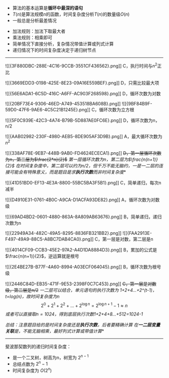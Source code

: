 - 算法的基本运算是**循环中最深的语句**
- $T(n)$是算法规模$n$的函数，时间复杂度分析$T(n)$的数量级$O(n)$
- 一般总是分析最差情况
* 加法规则：加法下取最大者
* 乘法规则：相乘即可
* 简单情况下直接分析，复杂情况带值计算或列式计算
* 递归情况下的时间复杂度决定于递归树节点

----
![[{3F880DBC-288E-4C16-9CCB-3551CF436562}.png]]
C，执行时间与$n^2$正比

![[{3669EDD3-0198-425E-8E23-09A16E559BEF}.png]]
D，只需比较最大项

![[{56E6ADA1-6C5D-416C-A6FF-AC903F268598}.png]]
D，循环次数为对数

![[{20BF73E4-9306-46ED-A749-453518BA608B}.png]]
![[{9BF84B9F-59D0-47F6-9AE6-4C5C21B1245E}.png]]
C，循环次数为立方根

![[{5F0C939E-42C3-4A74-B79B-5D887AE0FC6E}.png]]
D，循环次数为n，n/2

![[{AAB02982-230F-4980-AEB5-8DE905AF3D9B}.png]]
A，最大循环次数为$n^2$

![[{338AF78E-9EB7-448B-9AB0-FD4624ECECA1}.png]]
~~D，第一层循环次数为n，第二层为$\frac{2*n}{2}$~~
*第一层循环次数为n，第二层为$\frac{n(n+1)}{2}$*
*在时间复杂度中，第二层可以约为n/2，但千万不能无脑约，一是一二层的连接可能会有特殊意义，而是题目是求**执行次数**而非时间复杂度**

![[{41D51BD0-EF13-4E3A-8800-55BC5BA3F5B1}.png]]
C，简单递归，每次n减半

![[{D4910E31-0761-4B0C-A9CA-D1ACFA93DE82}.png]]
A，循环次数为对数级

![[{69AD4BD2-0601-4880-863A-8A809AB63676}.png]]
B，简单递归，递归次数为n

![[{22949A34-482C-49A5-8295-8836FB321BB2}.png]]
![[{FAA2913E-F497-49A9-88C5-A8BC7DAB4CA0}.png]]
C，第一层是对数，第二层是n

![[{4014CF09-CCB3-45E2-97A2-A4D1DA8884D3}.png]]
B，累加的公式是$\frac{n(n+1)}{2}$，逆运算就是根号

![[{2E4BE27B-B77F-4A60-8994-A03ECF064045}.png]]
B，循环次数为根号级

![[{2446C84D-EB35-471F-9E53-2398F0C7C453}.png]]
~~C，第一层是对数级，第二层是n/2~~
*一二层可以结合，单元语句的执行次数为 1+2+4...+2^(t-1)，t=log(n)，故时间复杂度为n*
$$ 2^0 + 2^1 + 2^2 +...+ 2^{\log n} = 2^{\log n+1}-1 \approx n$$
*或者可以直接取$n=1024$，得到底层执行次数1+2+4+8...+512=1024-1*

*总结：注意题目给的是时间复杂度还是**执行次数**，后者要精确计算*
*在**一二层变量关联**是，不能无脑相乘，最好列式计算或带值计算**

----
斐波那契数列的递归时间复杂度：
- 是一个二叉树，树高为n，树宽为 $2^{n-1}$
- 总结点数为 $2^n-1$
- 时间复杂度为 $O(2^n)$
